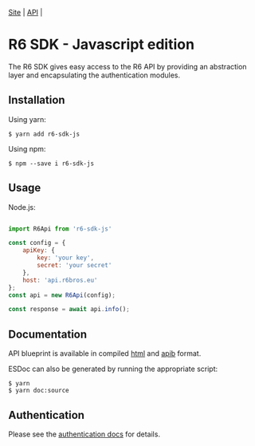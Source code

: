 [Site](http://r6bros.eu/) |
[API](https://api.r6bros.eu/) |

# R6 SDK - Javascript edition

The R6 SDK gives easy access to the R6 API by providing an abstraction layer and encapsulating the authentication modules.

## Installation

Using yarn:
```shell
$ yarn add r6-sdk-js
```

Using npm:
```shell
$ npm --save i r6-sdk-js
```

## Usage

Node.js:
```js

import R6Api from 'r6-sdk-js'

const config = {
	apiKey: {
		key: 'your key',
		secret: 'your secret'
	},
	host: 'api.r6bros.eu'
};
const api = new R6Api(config);

const response = await api.info();
```

## Documentation

API blueprint is available in compiled [html](doc/blueprint/r6-api-public.html) and [apib](doc/blueprint/r6-api-public.apib) format.

ESDoc can also be generated by running the appropriate script:

```shell
$ yarn
$ yarn doc:source
```

## Authentication

Please see the [authentication docs](doc/authentication/api-hmac-authentication.md) for details.

